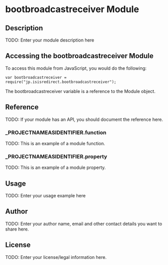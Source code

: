 # bootbroadcastreceiver Module

## Description

TODO: Enter your module description here

## Accessing the bootbroadcastreceiver Module

To access this module from JavaScript, you would do the following:

	var bootbroadcastreceiver = require("jp.isisredirect.bootbroadcastreceiver");

The bootbroadcastreceiver variable is a reference to the Module object.	

## Reference

TODO: If your module has an API, you should document
the reference here.

### ___PROJECTNAMEASIDENTIFIER__.function

TODO: This is an example of a module function.

### ___PROJECTNAMEASIDENTIFIER__.property

TODO: This is an example of a module property.

## Usage

TODO: Enter your usage example here

## Author

TODO: Enter your author name, email and other contact
details you want to share here. 

## License

TODO: Enter your license/legal information here.
